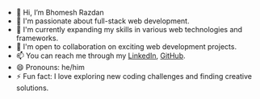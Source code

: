 - 👋 Hi, I’m Bhomesh Razdan
- 👀 I'm passionate about full-stack web development.
- 🌱 I'm currently expanding my skills in various web technologies and frameworks.
- 💞️ I'm open to collaboration on exciting web development projects.
- 📫 You can reach me through my [LinkedIn](your-linkedin-profile), [GitHub](your-github-profile-link).
- 😄 Pronouns: he/him
- ⚡ Fun fact: I love exploring new coding challenges and finding creative solutions.

<!---
BhomeshRazdan/BhomeshRazdan is a ✨ special ✨ repository because its `README.md` (this file) appears on your GitHub profile.
You can click the Preview link to take a look at your changes.
--->
